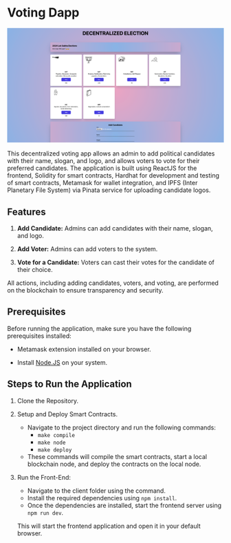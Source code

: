 # Voting Dapp

![](./assets/image.png)

This decentralized voting app allows an admin to add political candidates with their name, slogan, and logo, and allows voters to vote for their preferred candidates. The application is built using ReactJS for the frontend, Solidity for smart contracts, Hardhat for development and testing of smart contracts, Metamask for wallet integration, and IPFS (Inter Planetary File System) via Pinata service for uploading candidate logos.

## Features

1. **Add Candidate:** Admins can add candidates with their name, slogan, and logo.

2. **Add Voter:** Admins can add voters to the system.

3. **Vote for a Candidate:** Voters can cast their votes for the candidate of their choice.

All actions, including adding candidates, voters, and voting, are performed on the blockchain to ensure transparency and security.

## Prerequisites

Before running the application, make sure you have the following prerequisites installed:

- Metamask extension installed on your browser.

- Install [Node.JS](https://nodejs.org/en) on your system.

## Steps to Run the Application

1. Clone the Repository.

2. Setup and Deploy Smart Contracts.

   - Navigate to the project directory and run the following commands:
     - `make compile`
     - `make node`
     - `make deploy`
   - These commands will compile the smart contracts, start a local blockchain node, and deploy the contracts on the local node.

3. Run the Front-End:

   - Navigate to the client folder using the command.
   - Install the required dependencies using `npm install`.
   - Once the dependencies are installed, start the frontend server using `npm run dev`.

   This will start the frontend application and open it in your default browser.

